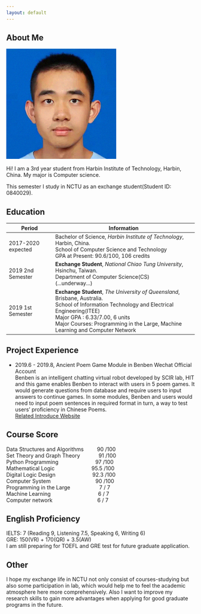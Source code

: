 ```yaml
---
layout: default
---
```


## About Me

<img class="profile-picture" src="yiming.jpg">

Hi! I am a 3rd year student from Harbin Institute of Technology, Harbin, China. My major is Computer science.

This semester I study in NCTU as an exchange student(Student ID: 0840029).

## Education

|Period|Information|
| ---- | ---- |
|2017-2020 expected| Bachelor of Science, *Harbin Institute of Technology*, Harbin, China.<br>School of Computer Science and Technology<br>GPA at Present: 90.6/100, 106 credits|
|2019 2nd Semester| **Exchange Student**, *National Chiao Tung University*, Hsinchu, Taiwan.<br>Department of Computer Science(CS)<br>(...underway...)|
|2019 1st Semester| **Exchange Student**, *The University of Queensland*, Brisbane, Australia.<br>School of Information Technology and Electrical Engineering(ITEE)<br>Major GPA : 6.33/7.00, 6 units<br>Major Courses: Programming in the Large, Machine Learning and Computer Network|

## Project Experience

* 2019.6 - 2019.8, Ancient Poem Game Module in Benben Wechat Official Account  
Benben is an intelligent chatting virtual robot developed by SCIR lab, HIT and this game enables Benben to interact with users in 5 poem games. It would generate questions from database and require users to input answers to continue games. In some modules, Benben and users would need to input poem sentences in required format in turn, a way to test users’ proficiency in Chinese Poems.  
[Related Introduce Website](https://mp.weixin.qq.com/s/2Zm4-xkUq_A3d0qjn1FN_Q)

## Course Score
Data Structures and Algorithms  &emsp;&emsp; 90 /100  
Set Theory and Graph Theory     &emsp;&emsp;&emsp; 91 /100  
Python Programming              &ensp;&emsp;&emsp;&emsp;&emsp;&emsp;&emsp; 97 /100  
Mathematical Logic              &ensp;&emsp;&emsp;&emsp;&emsp;&emsp;&emsp; 95.5 /100  
Digital Logic Design            &ensp;&emsp;&emsp;&emsp;&emsp;&emsp;&emsp; 92.3 /100  
Computer System                 &emsp;&emsp;&emsp;&emsp;&emsp;&emsp;&emsp;&emsp; 90 /100  
Programming in the Large        &emsp;&emsp;&emsp;&emsp;&emsp; 7 / 7  
Machine Learning  &ensp;&emsp;&emsp;&emsp;&emsp;&emsp;&emsp;&emsp;&emsp;  6 / 7  
Computer network  &emsp;&emsp;&emsp;&emsp;&emsp;&emsp;&emsp;&emsp;  6 / 7  

## English Proficiency

IELTS: 7 (Reading 9, Listening 7.5, Speaking 6, Writing 6)  
GRE: 150(VR) + 170(QR) + 3.5(AW)  
I am still preparing for TOEFL and GRE test for future graduate application.

## Other
I hope my exchange life in NCTU not only consist of courses-studying but also some participation in lab, which would help me to feel the academic atmosphere here more comprehensively. Also I want to improve my research skills to gain more advantages when applying for good graduate programs in the future.
